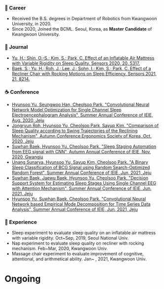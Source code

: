 
<!--
**HyunsooYu/HyunsooYu** is a ✨ _special_ ✨ repository because its `README.md` (this file) appears on your GitHub profile.
-->

### 🔭 Career
 * Received the B.S. degrees in Department of Robotics from Kwangwoon University, in 2020.
 * Since 2020, Joined the BCML. Seoul, Korea, as **Master Candidate** of Kwangwoon University.

### 📄 Journal
 * [Yu, H.; Shin, O.-S.; Kim, S.; Park, C. Effect of an Inflatable Air Mattress with Variable Rigidity on Sleep Quality. Sensors 2020, 20, 5317.](https://www.mdpi.com/1424-8220/20/18/5317)
 * [Baek, S.; Yu, H.; Roh, J.; Lee, J.; Sohn, I.; Kim, S.; Park, C. Effect of a Recliner Chair with Rocking Motions on Sleep Efficiency. Sensors 2021, 21, 8214.](https://www.mdpi.com/1424-8220/21/24/8214)
### ☕ Conference
 * [Hyunsoo Yu, Seungwoo Han, Cheolsoo Park. "Convolutional Neural Network Model Optimization for Single Channel Sleep Electroencephalogram Analysis", Summer Annual Conference of IEIE, Aug. 2020, Jeju](http://www.dbpia.co.kr/journal/articleDetail?nodeId=NODE10448123)
 * [Jongryun Roh, Hyunsoo Yu, Cheolsoo Park, Sayup Kim. "Comparison of Sleep Quality according to Swing Trajectories of the Reclining Mechanism", Autumn Conference Ergonomics Society of Korea, Oct, 2020, Jeju](https://www.dbpia.co.kr/journal/articleDetail?nodeId=NODE10540469)
 * [Suwhan Baek, Hyunsoo Yu, Cheolsoo Park. "Sleep Staging Automation from EEG signal with CNN", Autumn Annual Conference of IEIE, Nov, 2020, Gwangju](https://www.dbpia.co.kr/pdf/pdfView.do?nodeId=NODE10521983&mark=0&useDate=&bookmarkCnt=0&ipRange=N&accessgl=Y&language=ko_KR)
 * [Unang Sunarya, Hyunsoo Yu, Sayup Kim, Cheolsoo Park. "A Binary Sleep Classification of BCG Signal using Random Search-Optimized Random Forest", Summer Annual Conference of IEIE, Jun, 2021, Jeju](https://www.dbpia.co.kr/pdf/pdfView.do?nodeId=NODE10591332&mark=0&useDate=&bookmarkCnt=0&ipRange=N&accessgl=Y&language=ko_KR)
 * [Suwhan Baek, Jaewu Baek, Hyunsoo Yu, Cheolsoo Park. "Decision Support System for Estimating Sleep Stages Using Single Channel EEG with Attention Mechanism", Summer Annual Conference of IEIE, Jun, 2021, Jeju](https://www.dbpia.co.kr/pdf/pdfView.do?nodeId=NODE10591478&mark=0&useDate=&bookmarkCnt=0&ipRange=N&accessgl=Y&language=ko_KR)
 * [Hyunsoo Yu, Suwhan Baek, Cheolsoo Park. "Convolutional Neural Network based Empirical Mode Decomposition for Time Series Data Analysis", Summer Annual Conference of IEIE, Jun, 2021, Jeju](https://www.dbpia.co.kr/pdf/pdfView.do?nodeId=NODE10591261&mark=0&useDate=&bookmarkCnt=0&ipRange=N&accessgl=Y&language=ko_KR)

### 🔬 Experience
 * Sleep experiment to evaluate sleep quality on an inflatable air mattress with variable rigidity. Oct~Sep, 2019, Seoul National Univ.
 * Nap experiment to evaluate sleep quality on recliner with rocking mechanism. Feb~Mar, 2020, Kwangwoon Univ.
 * Massage chair experiment to evaluate improvement of cognitive, attentional, and arithmetical ability. Jan~ , 2021, Kwangwoon Univ.
 
# Ongoing
